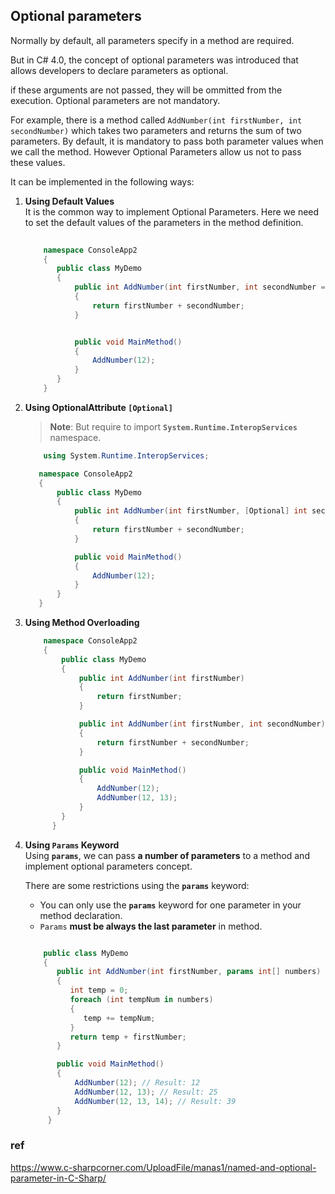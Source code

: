 ## Optional parameters

Normally by default, all parameters specify in a method are required. 

But in C# 4.0, the concept of optional parameters was introduced that allows developers to declare parameters as optional.

if these arguments are not passed, they will be ommitted from the execution. Optional parameters are not mandatory.

For example, there is a method called `AddNumber(int firstNumber, int secondNumber)` which takes two parameters and returns the sum of two parameters. 
By default, it is mandatory to pass both parameter values when we call the method. However Optional Parameters allow us not to pass these values.

It can be implemented in the following ways:

1. **Using Default Values** \
   It is the common way to implement Optional Parameters. Here we need to set the default values of the parameters in the method definition.
   ```cs
       
       namespace ConsoleApp2
       {
          public class MyDemo
          {
              public int AddNumber(int firstNumber, int secondNumber = 0)
              {
                  return firstNumber + secondNumber;
              }


              public void MainMethod()
              {
                  AddNumber(12);
              }
          }
       }
   ```

2. **Using OptionalAttribute `[Optional]`**

   > **Note**: But require to import **`System.Runtime.InteropServices`** namespace.
   ```cs
       using System.Runtime.InteropServices;

      namespace ConsoleApp2
      {
          public class MyDemo
          {
              public int AddNumber(int firstNumber, [Optional] int secondNumber)
              {
                  return firstNumber + secondNumber;
              }

              public void MainMethod()
              {
                  AddNumber(12);
              }
          }
      }
   ```
4. **Using Method Overloading**

    ```cs
        namespace ConsoleApp2
        {
            public class MyDemo
            {
                public int AddNumber(int firstNumber)
                {
                    return firstNumber;
                }

                public int AddNumber(int firstNumber, int secondNumber)
                {
                    return firstNumber + secondNumber;
                }

                public void MainMethod()
                {
                    AddNumber(12);
                    AddNumber(12, 13);
                }
            }
          }

    ```

5. **Using **`Params`** Keyword** \
   Using **`params`**, we can pass **a number of parameters** to a method and implement optional parameters concept.

   There are some restrictions using the **`params`** keyword:
   - You can only use the **`params`** keyword for one parameter in your method declaration.
   - `Params` **must be always the last parameter** in method.

   ```cs

       public class MyDemo
       {
          public int AddNumber(int firstNumber, params int[] numbers)
          {
             int temp = 0;
             foreach (int tempNum in numbers)
             {
                temp += tempNum;
             }
             return temp + firstNumber;
          }

          public void MainMethod()
          {
              AddNumber(12); // Result: 12
              AddNumber(12, 13); // Result: 25
              AddNumber(12, 13, 14); // Result: 39
          }
        }
   ```



### ref
https://www.c-sharpcorner.com/UploadFile/manas1/named-and-optional-parameter-in-C-Sharp/


